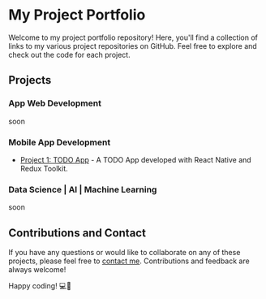 # My Project Portfolio

Welcome to my project portfolio repository! Here, you'll find a collection of links to my various project repositories on GitHub. Feel free to explore and check out the code for each project.

## Projects

### App Web Development

<detailed>
soon
</detailed>

### Mobile App Development

- [Project 1: TODO App](https://github.com/andreaintech) - A TODO App developed with React Native and Redux Toolkit.

### Data Science | AI | Machine Learning

<detailed>
soon
</detailed>

## Contributions and Contact

If you have any questions or would like to collaborate on any of these projects, please feel free to [contact me](mailto:adasilvapdev@gmail.com). Contributions and feedback are always welcome!

Happy coding! 💻🚀
